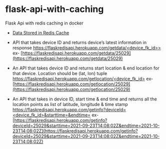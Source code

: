 # flask-api-with-caching
Flask Api with redis caching in docker

- [Data Stored in Redis Cache](https://flaskredisapi.herokuapp.com/) 

- API that takes device ID and returns device’s latest information in response [https://flaskredisapi.herokuapp.com/getdata/<device_fk_id>>](https://flaskredisapi.herokuapp.com/getdata/<device_fk_id>)
ex- [https://flaskredisapi.herokuapp.com/getdata/25029](https://flaskredisapi.herokuapp.com/getdata/25029) 
- An API that takes device ID and returns start location & end location for that device. Location should be (lat, lon) tuple
[https://flaskredisapi.herokuapp.com/getlocation/<device_fk_id>](https://flaskredisapi.herokuapp.com/getlocation/<device_fk_id>)
ex- [https://flaskredisapi.herokuapp.com/getlocation/25029](https://flaskredisapi.herokuapp.com/getlocation/25029)
- An API that takes in device ID, start time & end time and returns all the location points as list of latitude, longitude & time stamp
[https://flaskredisapi.herokuapp.com/getinfo?deviceId=<device_fk_id>&starttime=&endtime=](https://flaskredisapi.herokuapp.com/getinfo?deviceId=<device_fk_id>&starttime=&endtime=)
ex- [https://flaskredisapi.herokuapp.com/getinfo?deviceId=25029&starttime=2021-09-23T14:08:02Z&endtime=2021-10-23T14:08:02Z](https://flaskredisapi.herokuapp.com/getinfo?deviceId=25029&starttime=2021-09-23T14:08:02Z&endtime=2021-10-23T14:08:02Z)